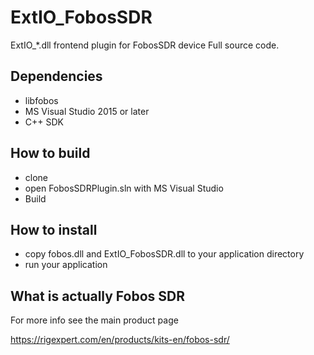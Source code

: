 # ExtIO_FobosSDR
ExtIO_*.dll frontend plugin for FobosSDR device
Full source code.

## Dependencies

- libfobos
- MS Visual Studio 2015 or later
- C++ SDK

## How to build

- clone
- open FobosSDRPlugin.sln with MS Visual Studio
- Build

## How to install

- copy fobos.dll and ExtIO_FobosSDR.dll to your application directory
- run your application

## What is actually Fobos SDR

For more info see the main product page

https://rigexpert.com/en/products/kits-en/fobos-sdr/ 